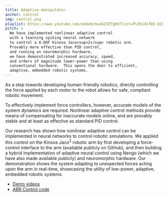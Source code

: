 ```yaml
---
title: Adaptive manipulator
anchor: control
img: control.png
playlist: https://www.youtube.com/embed/muaG2VETgHU?list=PL0Xs4sfQU-Q1MeTNaizzFWYv1Xz3ua7ZA
pitch: >
  We have implemented nonlinear adaptive control
  with a learning spiking neural network
  to control a 6-DOF Kinova Jaco<sup>2</sup> robotic arm.
  Provably more effective than PID control,
  and running on neuromorphic hardware,
  we have demonstrated increased accuracy, speed,
  and orders of magnitude lower-power than using
  conventional hardware.  This opens the door to efficient,
  adaptive, embedded robotic systems.
---
```


As a step towards developing human-friendly robotics,
directly controlling the force
applied by each motor to the robot
allows for safe, compliant robotic movement.


To effectively implement force controllers, however,
accurate models of the system dynamics are required.
Nonlinear adaptive control methods
provide means of compensating for inaccurate models online,
and are provably stable
and at least as effective as standard PID control.

Our research has shown how nonlinear adaptive control
can be implemented in neural networks
to control robotic simulations.
We applied this control on the Kinova Jaco<sup>2</sup> robotic arm
by first developing a force-control interface to the arm
(available publicly on GitHub),
and then building a hybrid implementation
of adaptive neural control using Nengo
(which we have also made available publicly)
and neuromorphic hardware.
Our demonstration shows the system
adapting to unexpected forces acting upon the arm
in real-time, showcasing the utility of
low-power, adaptive, embedded robotic systems.

- [Demo videos](https://www.youtube.com/watch?v=muaG2VETgHU&list=PL0Xs4sfQU-Q1MeTNaizzFWYv1Xz3ua7ZAs&index=1)
- [ABR Control code](https://github.com/abr/abr_control)

<!-- TODO: Add link to paper (eventually) -->
